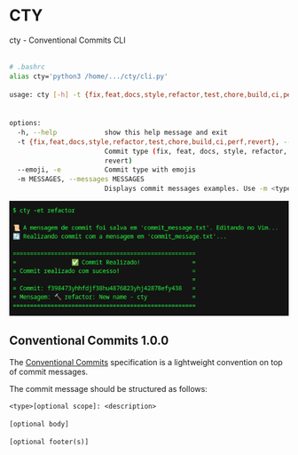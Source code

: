 # CTY

cty - Conventional Commits CLI

```bash

# .bashrc
alias cty='python3 /home/.../cty/cli.py'

usage: cty [-h] -t {fix,feat,docs,style,refactor,test,chore,build,ci,perf,revert} [--emoji] [-m MESSAGES]


options:
  -h, --help            show this help message and exit
  -t {fix,feat,docs,style,refactor,test,chore,build,ci,perf,revert}, --type {fix,feat,docs,style,refactor,test,chore,build,ci,perf,revert}
                        Commit type (fix, feat, docs, style, refactor, test, chore, build, ci, perf,
                        revert)
  --emoji, -e           Commit type with emojis
  -m MESSAGES, --messages MESSAGES
                        Displays commit messages examples. Use -m <type> for a specific message.
```
<div align="center"><img src="./cty-output.png" /></div>

## Conventional Commits 1.0.0

The [Conventional Commits](https://www.conventionalcommits.org/en/v1.0.0/) specification is a lightweight convention on top of commit messages.

The commit message should be structured as follows:

```plaintext
<type>[optional scope]: <description>

[optional body]

[optional footer(s)]
```
